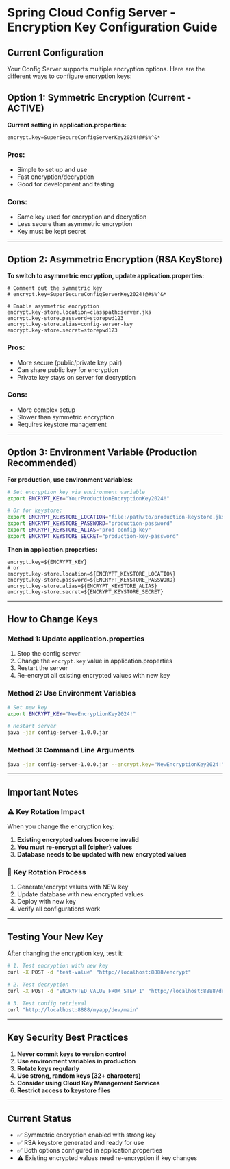 # Spring Cloud Config Server - Encryption Key Configuration Guide

## Current Configuration
Your Config Server supports multiple encryption options. Here are the different ways to configure encryption keys:

## Option 1: Symmetric Encryption (Current - ACTIVE)
**Current setting in application.properties:**
```properties
encrypt.key=SuperSecureConfigServerKey2024!@#$%^&*
```

### Pros:
- Simple to set up and use
- Fast encryption/decryption
- Good for development and testing

### Cons:
- Same key used for encryption and decryption
- Less secure than asymmetric encryption
- Key must be kept secret

---

## Option 2: Asymmetric Encryption (RSA KeyStore)
**To switch to asymmetric encryption, update application.properties:**

```properties
# Comment out the symmetric key
# encrypt.key=SuperSecureConfigServerKey2024!@#$%^&*

# Enable asymmetric encryption
encrypt.key-store.location=classpath:server.jks
encrypt.key-store.password=storepwd123
encrypt.key-store.alias=config-server-key
encrypt.key-store.secret=storepwd123
```

### Pros:
- More secure (public/private key pair)
- Can share public key for encryption
- Private key stays on server for decryption

### Cons:
- More complex setup
- Slower than symmetric encryption
- Requires keystore management

---

## Option 3: Environment Variable (Production Recommended)
**For production, use environment variables:**

```bash
# Set encryption key via environment variable
export ENCRYPT_KEY="YourProductionEncryptionKey2024!"

# Or for keystore:
export ENCRYPT_KEYSTORE_LOCATION="file:/path/to/production-keystore.jks"
export ENCRYPT_KEYSTORE_PASSWORD="production-password"
export ENCRYPT_KEYSTORE_ALIAS="prod-config-key"
export ENCRYPT_KEYSTORE_SECRET="production-key-password"
```

**Then in application.properties:**
```properties
encrypt.key=${ENCRYPT_KEY}
# or
encrypt.key-store.location=${ENCRYPT_KEYSTORE_LOCATION}
encrypt.key-store.password=${ENCRYPT_KEYSTORE_PASSWORD}
encrypt.key-store.alias=${ENCRYPT_KEYSTORE_ALIAS}
encrypt.key-store.secret=${ENCRYPT_KEYSTORE_SECRET}
```

---

## How to Change Keys

### Method 1: Update application.properties
1. Stop the config server
2. Change the `encrypt.key` value in application.properties
3. Restart the server
4. Re-encrypt all existing encrypted values with new key

### Method 2: Use Environment Variables
```bash
# Set new key
export ENCRYPT_KEY="NewEncryptionKey2024!"

# Restart server
java -jar config-server-1.0.0.jar
```

### Method 3: Command Line Arguments
```bash
java -jar config-server-1.0.0.jar --encrypt.key="NewEncryptionKey2024!"
```

---

## Important Notes

### ⚠️ **Key Rotation Impact**
When you change the encryption key:
1. **Existing encrypted values become invalid**
2. **You must re-encrypt all {cipher} values**
3. **Database needs to be updated with new encrypted values**

### 🔄 **Key Rotation Process**
1. Generate/encrypt values with NEW key
2. Update database with new encrypted values
3. Deploy with new key
4. Verify all configurations work

---

## Testing Your New Key

After changing the encryption key, test it:

```bash
# 1. Test encryption with new key
curl -X POST -d "test-value" "http://localhost:8888/encrypt"

# 2. Test decryption
curl -X POST -d "ENCRYPTED_VALUE_FROM_STEP_1" "http://localhost:8888/decrypt"

# 3. Test config retrieval
curl "http://localhost:8888/myapp/dev/main"
```

---

## Key Security Best Practices

1. **Never commit keys to version control**
2. **Use environment variables in production**
3. **Rotate keys regularly**
4. **Use strong, random keys (32+ characters)**
5. **Consider using Cloud Key Management Services**
6. **Restrict access to keystore files**

---

## Current Status
- ✅ Symmetric encryption enabled with strong key
- ✅ RSA keystore generated and ready for use
- ✅ Both options configured in application.properties
- ⚠️ Existing encrypted values need re-encryption if key changes
